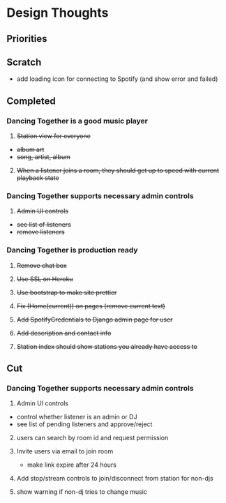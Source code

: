 # Design Thoughts

## Priorities

## Scratch

- add loading icon for connecting to Spotify (and show error and failed)


## Completed

### Dancing Together is a good music player

1. ~~Station view for everyone~~
  - ~~album art~~
  - ~~song, artist, album~~

2. ~~When a listener joins a room, they should get up to speed with current
   playback state~~

### Dancing Together supports necessary admin controls

1. ~~Admin UI controls~~
  + ~~see list of listeners~~
  + ~~remove listeners~~

### Dancing Together is production ready

1. ~~Remove chat box~~

2. ~~Use SSL on Heroku~~

3. ~~Use bootstrap to make site prettier~~

4. ~~Fix (Home(current)) on pages (remove current text)~~

5. ~~Add SpotifyCredentials to Django admin page for user~~

6. ~~Add description and contact info~~

7. ~~Station index should show stations you already have access to~~


## Cut

### Dancing Together supports necessary admin controls

1. Admin UI controls
  + control whether listener is an admin or DJ
  + see list of pending listeners and approve/reject

2. users can search by room id and request permission

3. Invite users via email to join room
    - make link expire after 24 hours
    
4. Add stop/stream controls to join/disconnect from station for non-djs

5. show warning if non-dj tries to change music
